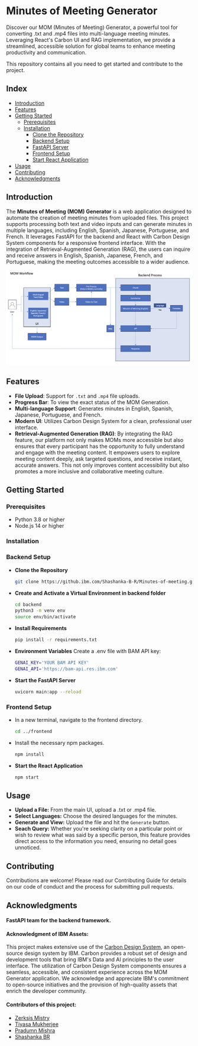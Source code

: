# Minutes of Meeting Generator
Discover our MOM (Minutes of Meeting) Generator, a powerful tool for converting .txt and .mp4 files into multi-language meeting minutes. Leveraging React's Carbon UI and RAG implementation, we provide a streamlined, accessible solution for global teams to enhance meeting productivity and communication.

This repository contains all you need to get started and contribute to the project.

## Index

- [Introduction](#introduction)
- [Features](#features)
- [Getting Started](#getting-started)
   - [Prerequisites](#prerequisites)
   - [Installation](#installation)
      - [Clone the Repository](#clone-the-repository)
      - [Backend Setup](#backend-setup)
      - [FastAPI Server](#start-the-fastapi-server)
      - [Frontend Setup](#frontend-setup)
      - [Start React Application](#start-the-react-application)
- [Usage](#usage)
- [Contributing](#contributing)
- [Acknowledgments](#acknowledgments)



## Introduction

The **Minutes of Meeting (MOM) Generator** is a web application designed to automate the creation of meeting minutes from uploaded files. This project supports processing both text and video inputs and can generate minutes in multiple languages, including English, Spanish, Japanese, Portuguese, and French. It leverages FastAPI for the backend and React with Carbon Design System components for a responsive frontend interface. With the integration of Retrieval-Augmented Generation (RAG), the users can inquire and receive answers in English, Spanish, Japanese, French, and Portuguese, making the meeting outcomes accessible to a wider audience.

![MOM Workflow](MOM%20Workflow.png)


## Features

- **File Upload**: Support for `.txt` and `.mp4` file uploads.
- **Progress Bar**: To view the exact status of the MOM Generation.
- **Multi-language Support**: Generates minutes in English, Spanish, Japanese, Portuguese, and French.
- **Modern UI**: Utilizes Carbon Design System for a clean, professional user interface.
- **Retrieval-Augmented Generation (RAG)**: By integrating the RAG feature, our platform not only makes MOMs more accessible but also ensures that every participant has the opportunity to fully understand and engage with the meeting content. It empowers users to explore meeting content deeply, ask targeted questions, and receive instant, accurate answers. This not only improves content accessibility but also promotes a more inclusive and collaborative meeting culture. 

## Getting Started

### Prerequisites

- Python 3.8 or higher
- Node.js 14 or higher

### Installation

### **Backend Setup**
- **Clone the Repository**
   ```sh
   git clone https://github.ibm.com/Shashanka-B-R/Minutes-of-meeting.git
   ```
   
- **Create and Activate a Virtual Environment in backend folder**
    ```sh
    cd backend
    python3 -m venv env
    source env/bin/activate
    ```
    
- **Install Requirements**
    ```sh
    pip install -r requirements.txt
    ```
        
- **Environment Variables**
  Create a .env file with BAM API key:
  ```sh
  GENAI_KEY='YOUR BAM API KEY'
  GENAI_API='https://bam-api.res.ibm.com'
  ```

- **Start the FastAPI Server**

   ```sh
   uvicorn main:app --reload
   ```

### **Frontend Setup**

- In a new terminal, navigate to the frontend directory.

  ```sh
  cd ../frontend
  ```
  
- Install the necessary npm packages.

  ```sh
  npm install
  ```
  
- **Start the React Application**
   ```sh
   npm start
   ```

## Usage
- **Upload a File:** From the main UI, upload a .txt or .mp4 file.
- **Select Languages:** Choose the desired languages for the minutes.
- **Generate and View:** Upload the file and hit the `Generate` button.
- **Seach Query:** Whether you're seeking clarity on a particular point or wish to review what was said by a specific person, this feature provides direct access to the information you need, ensuring no detail goes unnoticed.

## Contributing
Contributions are welcome! Please read our Contributing Guide for details on our code of conduct and the process for submitting pull requests.


## Acknowledgments
#### FastAPI team for the backend framework.

#### Acknowledgment of IBM Assets:
This project makes extensive use of the [Carbon Design System](https://www.carbondesignsystem.com/), an open-source design system by IBM. Carbon provides a robust set of design and development tools that bring IBM's Data and AI principles to the user interface. The utilization of Carbon Design System components ensures a seamless, accessible, and consistent experience across the MOM Generator application. We acknowledge and appreciate IBM's commitment to open-source initiatives and the provision of high-quality assets that enrich the developer community.

#### Contributors of this project:

- [Zerksis Mistry](https://w3.ibm.com/#/people/004YF8744)
- [Tiyasa Mukherjee](https://w3.ibm.com/#/people/004YYD744)
- [Pradumn Mishra](https://w3.ibm.com/#/people/004QBF744)
- [Shashanka BR](https://w3.ibm.com/#/people/004R52744)